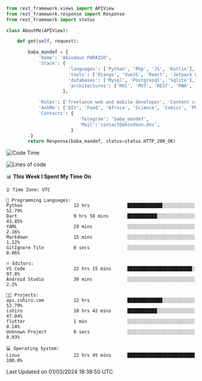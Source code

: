 ###
```python
from rest_framework.views import APIView
from rest_framework.response import Response
from rest_framework import status

class AboutMe(APIView):

    def get(self, request):

        baba_mandef = {
            'Name': 'Abiodoun PARAISO',
            'Stack': {
                       'languages': ['Python', 'Php', 'JS', 'Kotlin'],
                       'tools': ['Django', 'VueJS', 'React', 'Jetpack Compose'],
                       'databases': ['Mysql', 'Postgresql', 'Sqlite'],
                       'architectures': ['MVC', 'MVT', 'REST', 'PWA', 'SPA', 'MicroServices']
                     },

            'Roles': ['freelance web and mobile developer', 'Content creator', 'Teacher', 'Mentor'],
            'AskMe': ['DIY', 'Food', 'Africa', 'Science', 'Comics', 'Photography', 'Tech', 'Programming'],
            'Contacts': {
                           'Telegram': 'baba_mandef',
                           'Mail':'contact@abiodoun.dev',
                        }
         }
        return Response(baba_mandef, status=status.HTTP_200_OK)

```                    

<!--START_SECTION:waka-->
![Code Time](http://img.shields.io/badge/Code%20Time-966%20hrs%2027%20mins-blue)

![Lines of code](https://img.shields.io/badge/From%20Hello%20World%20I%27ve%20Written-267%20Thousand%20lines%20of%20code-blue)

📊 **This Week I Spent My Time On** 

```text
⌚︎ Time Zone: UTC

💬 Programming Languages: 
Python                   12 hrs              █████████████░░░░░░░░░░░░   52.79% 
Dart                     9 hrs 58 mins       ███████████░░░░░░░░░░░░░░   43.85% 
YAML                     29 mins             ░░░░░░░░░░░░░░░░░░░░░░░░░   2.16% 
Markdown                 15 mins             ░░░░░░░░░░░░░░░░░░░░░░░░░   1.12% 
GitIgnore file           0 secs              ░░░░░░░░░░░░░░░░░░░░░░░░░   0.06%

🔥 Editors: 
VS Code                  22 hrs 15 mins      ████████████████████████░   97.8% 
Android Studio           30 mins             ░░░░░░░░░░░░░░░░░░░░░░░░░   2.2%

🐱‍💻 Projects: 
api.ishiro.com           12 hrs              █████████████░░░░░░░░░░░░   52.79% 
ishiro                   10 hrs 42 mins      ███████████░░░░░░░░░░░░░░   47.04% 
flutter                  1 min               ░░░░░░░░░░░░░░░░░░░░░░░░░   0.14% 
Unknown Project          0 secs              ░░░░░░░░░░░░░░░░░░░░░░░░░   0.03%

💻 Operating System: 
Linux                    22 hrs 45 mins      █████████████████████████   100.0%

```


 Last Updated on 01/03/2024 18:38:50 UTC
<!--END_SECTION:waka-->
